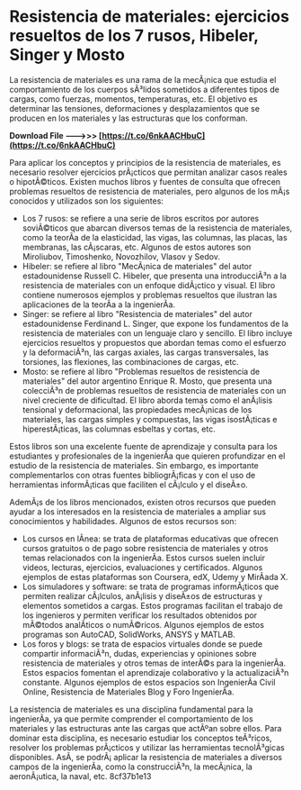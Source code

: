
 
# Resistencia de materiales: ejercicios resueltos de los 7 rusos, Hibeler, Singer y Mosto
 
La resistencia de materiales es una rama de la mecÃ¡nica que estudia el comportamiento de los cuerpos sÃ³lidos sometidos a diferentes tipos de cargas, como fuerzas, momentos, temperaturas, etc. El objetivo es determinar las tensiones, deformaciones y desplazamientos que se producen en los materiales y las estructuras que los conforman.
 
**Download File --->>> [https://t.co/6nkAACHbuC](https://t.co/6nkAACHbuC)**


 
Para aplicar los conceptos y principios de la resistencia de materiales, es necesario resolver ejercicios prÃ¡cticos que permitan analizar casos reales o hipotÃ©ticos. Existen muchos libros y fuentes de consulta que ofrecen problemas resueltos de resistencia de materiales, pero algunos de los mÃ¡s conocidos y utilizados son los siguientes:
 
- Los 7 rusos: se refiere a una serie de libros escritos por autores soviÃ©ticos que abarcan diversos temas de la resistencia de materiales, como la teorÃ­a de la elasticidad, las vigas, las columnas, las placas, las membranas, las cÃ¡scaras, etc. Algunos de estos autores son Miroliubov, Timoshenko, Novozhilov, Vlasov y Sedov.
- Hibeler: se refiere al libro "MecÃ¡nica de materiales" del autor estadounidense Russell C. Hibeler, que presenta una introducciÃ³n a la resistencia de materiales con un enfoque didÃ¡ctico y visual. El libro contiene numerosos ejemplos y problemas resueltos que ilustran las aplicaciones de la teorÃ­a a la ingenierÃ­a.
- Singer: se refiere al libro "Resistencia de materiales" del autor estadounidense Ferdinand L. Singer, que expone los fundamentos de la resistencia de materiales con un lenguaje claro y sencillo. El libro incluye ejercicios resueltos y propuestos que abordan temas como el esfuerzo y la deformaciÃ³n, las cargas axiales, las cargas transversales, las torsiones, las flexiones, las combinaciones de cargas, etc.
- Mosto: se refiere al libro "Problemas resueltos de resistencia de materiales" del autor argentino Enrique R. Mosto, que presenta una colecciÃ³n de problemas resueltos de resistencia de materiales con un nivel creciente de dificultad. El libro aborda temas como el anÃ¡lisis tensional y deformacional, las propiedades mecÃ¡nicas de los materiales, las cargas simples y compuestas, las vigas isostÃ¡ticas e hiperestÃ¡ticas, las columnas esbeltas y cortas, etc.

Estos libros son una excelente fuente de aprendizaje y consulta para los estudiantes y profesionales de la ingenierÃ­a que quieren profundizar en el estudio de la resistencia de materiales. Sin embargo, es importante complementarlos con otras fuentes bibliogrÃ¡ficas y con el uso de herramientas informÃ¡ticas que faciliten el cÃ¡lculo y el diseÃ±o.
  
AdemÃ¡s de los libros mencionados, existen otros recursos que pueden ayudar a los interesados en la resistencia de materiales a ampliar sus conocimientos y habilidades. Algunos de estos recursos son:

- Los cursos en lÃ­nea: se trata de plataformas educativas que ofrecen cursos gratuitos o de pago sobre resistencia de materiales y otros temas relacionados con la ingenierÃ­a. Estos cursos suelen incluir videos, lecturas, ejercicios, evaluaciones y certificados. Algunos ejemplos de estas plataformas son Coursera, edX, Udemy y MirÃ­ada X.
- Los simuladores y software: se trata de programas informÃ¡ticos que permiten realizar cÃ¡lculos, anÃ¡lisis y diseÃ±os de estructuras y elementos sometidos a cargas. Estos programas facilitan el trabajo de los ingenieros y permiten verificar los resultados obtenidos por mÃ©todos analÃ­ticos o numÃ©ricos. Algunos ejemplos de estos programas son AutoCAD, SolidWorks, ANSYS y MATLAB.
- Los foros y blogs: se trata de espacios virtuales donde se puede compartir informaciÃ³n, dudas, experiencias y opiniones sobre resistencia de materiales y otros temas de interÃ©s para la ingenierÃ­a. Estos espacios fomentan el aprendizaje colaborativo y la actualizaciÃ³n constante. Algunos ejemplos de estos espacios son IngenierÃ­a Civil Online, Resistencia de Materiales Blog y Foro IngenierÃ­a.

La resistencia de materiales es una disciplina fundamental para la ingenierÃ­a, ya que permite comprender el comportamiento de los materiales y las estructuras ante las cargas que actÃºan sobre ellos. Para dominar esta disciplina, es necesario estudiar los conceptos teÃ³ricos, resolver los problemas prÃ¡cticos y utilizar las herramientas tecnolÃ³gicas disponibles. AsÃ­, se podrÃ¡ aplicar la resistencia de materiales a diversos campos de la ingenierÃ­a, como la construcciÃ³n, la mecÃ¡nica, la aeronÃ¡utica, la naval, etc.
 8cf37b1e13
 
